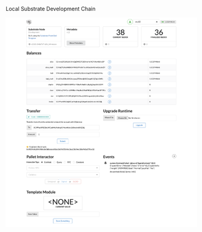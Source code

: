 Local Substrate Development Chain

![](https://github.com/nnnkit/hello_world/blob/master/images/localhost_8000.png?raw=true)
